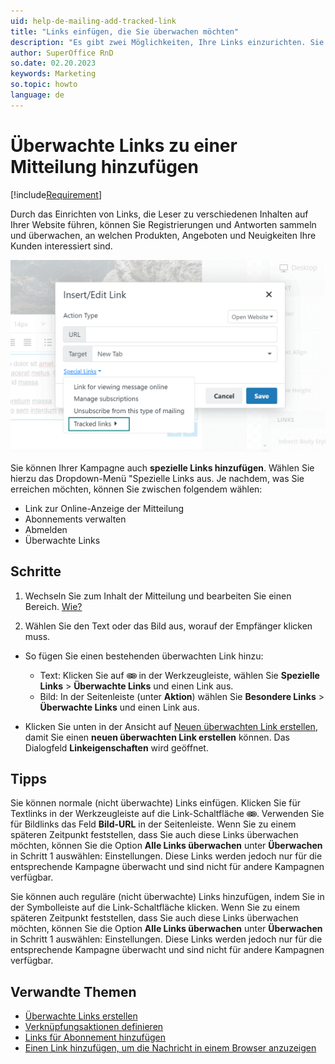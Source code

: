```yaml
---
uid: help-de-mailing-add-tracked-link
title: "Links einfügen, die Sie überwachen möchten"
description: "Es gibt zwei Möglichkeiten, Ihre Links einzurichten. Sie können entweder einen voreingestellten nachverfolgten Link verwenden, um Klicks über mehrere Kampagnen nachzuverfolgen, oder einen neuen Link einrichten, der nur in dieser Kampagne verfügbar ist. In dieser Anleitung lernen Sie, wie Sie einen überwachten Link hinzufügen."
author: SuperOffice RnD
so.date: 02.20.2023
keywords: Marketing
so.topic: howto
language: de
---
```


# Überwachte Links zu einer Mitteilung hinzufügen

[!include[Requirement](includes/req-marketing.md)]

Durch das Einrichten von Links, die Leser zu verschiedenen Inhalten auf Ihrer Website führen, können Sie Registrierungen und Antworten sammeln und überwachen, an welchen Produkten, Angeboten und Neuigkeiten Ihre Kunden interessiert sind.

![Fügen Sie Ihrer Kampagne einen Link hinzu, indem Sie einen Teil des zu verknüpfenden Textes auswählen und am Texteditor auf das Symbol Link einfügen klicken -screenshot][img2]

Sie können Ihrer Kampagne auch **spezielle Links hinzufügen**. Wählen Sie hierzu das Dropdown-Menü "Spezielle Links aus. Je nachdem, was Sie erreichen möchten, können Sie zwischen folgendem wählen:

* Link zur Online-Anzeige der Mitteilung
* Abonnements verwalten
* Abmelden
* Überwachte Links

## Schritte

1. Wechseln Sie zum Inhalt der Mitteilung und bearbeiten Sie einen Bereich. [Wie?][2]

2. Wählen Sie den Text oder das Bild aus, worauf der Empfänger klicken muss.

* So fügen Sie einen bestehenden überwachten Link hinzu:

  * Text: Klicken Sie auf ![Symbol][img1] in der Werkzeugleiste, wählen Sie **Spezielle Links** > **Überwachte Links** und einen Link aus.
  * Bild: In der Seitenleiste (unter **Aktion**) wählen Sie **Besondere Links** > **Überwachte Links** und einen Link aus.

* Klicken Sie unten in der Ansicht auf [Neuen überwachten Link erstellen][5], damit Sie einen **neuen überwachten Link erstellen** können. Das Dialogfeld **Linkeigenschaften** wird geöffnet.

## Tipps

Sie können normale (nicht überwachte) Links einfügen. Klicken Sie für Textlinks in der Werkzeugleiste auf die Link-Schaltfläche ![Symbol][img1]. Verwenden Sie für Bildlinks das Feld **Bild-URL** in der Seitenleiste. Wenn Sie zu einem späteren Zeitpunkt feststellen, dass Sie auch diese Links überwachen möchten, können Sie die Option **Alle Links überwachen** unter **Überwachen** in Schritt 1 auswählen: Einstellungen. Diese Links werden jedoch nur für die entsprechende Kampagne überwacht und sind nicht für andere Kampagnen verfügbar.

Sie können auch reguläre (nicht überwachte) Links hinzufügen, indem Sie in der Symbolleiste auf die Link-Schaltfläche klicken. Wenn Sie zu einem späteren Zeitpunkt feststellen, dass Sie auch diese Links überwachen möchten, können Sie die Option **Alle Links überwachen** unter **Überwachen** in Schritt 1 auswählen: Einstellungen. Diese Links werden jedoch nur für die entsprechende Kampagne überwacht und sind nicht für andere Kampagnen verfügbar.

## Verwandte Themen

* [Überwachte Links erstellen][5]
* [Verknüpfungsaktionen definieren][6]
* [Links für Abonnement hinzufügen][4]
* [Einen Link hinzufügen, um die Nachricht in einem Browser anzuzeigen][1]

<!-- Referenced links -->
[1]: ../../editor/learn/add-link-to-display-message-in-browser.md
[2]: ../../editor/learn/edit-paragraph.md
[4]: ../../mailing/learn/create/add-unsubscribe-link.md
[5]: create-links.md
[6]: define-link-actions.md

<!-- Referenced images -->
[img1]: ../../../../media/icons/marketing-and-forms/link.png
[img2]: ../../../../media/loc/en/marketing/tracked-links-in-editor.png
